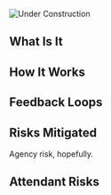 ![Under Construction](../images/state/uc.png)


## What Is It




## How It Works




## Feedback Loops


## Risks Mitigated

Agency risk, hopefully.



## Attendant Risks